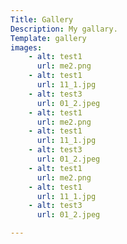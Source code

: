 ```yaml
---
Title: Gallery
Description: My gallary.
Template: gallery
images:
    - alt: test1
      url: me2.png
    - alt: test1
      url: 11_1.jpg
    - alt: test3
      url: 01_2.jpeg
    - alt: test1
      url: me2.png
    - alt: test1
      url: 11_1.jpg
    - alt: test3
      url: 01_2.jpeg
    - alt: test1
      url: me2.png
    - alt: test1
      url: 11_1.jpg
    - alt: test3
      url: 01_2.jpeg

---
```

